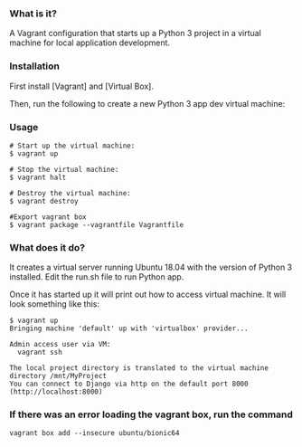 ### What is it?

A Vagrant configuration that starts up a Python 3 project in a virtual machine for local application development.

### Installation

First install [Vagrant] and [Virtual Box].

Then, run the following to create a new Python 3 app dev virtual machine:

### Usage

    # Start up the virtual machine:
    $ vagrant up

    # Stop the virtual machine:
    $ vagrant halt
	
	# Destroy the virtual machine:
	$ vagrant destroy
	
	#Export vagrant box
	$ vagrant package --vagrantfile Vagrantfile

### What does it do?

It creates a virtual server running Ubuntu 18.04 with the version of Python 3 installed. 
Edit the run.sh file to run Python app.

Once it has started up it will print out how to access virtual machine. 
It will look something like this:

    $ vagrant up
    Bringing machine 'default' up with 'virtualbox' provider...

    Admin access user via VM:
      vagrant ssh
	
	The local project directory is translated to the virtual machine directory /mnt/MyProject
	You can connect to Django via http on the default port 8000 (http://localhost:8000)
	
### If there was an error loading the vagrant box, run the command
	vagrant box add --insecure ubuntu/bionic64
